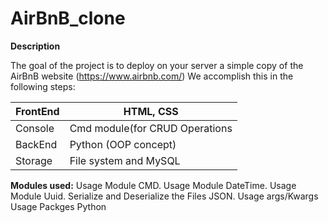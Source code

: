# AirBnB_clone

**Description**

The goal of the project is to deploy on your server a simple copy of the AirBnB website (https://www.airbnb.com/)
We accomplish this in the following steps:

| FrontEnd | HTML, CSS | 
|----------|-----------|
| Console | Cmd module(for CRUD Operations |  
| BackEnd | Python (OOP concept) |
| Storage | File system and MySQL |

**Modules used:**
Usage Module CMD.
Usage Module DateTime.
Usage Module Uuid.
Serialize and Deserialize the Files JSON.
Usage args/Kwargs
Usage Packges Python
